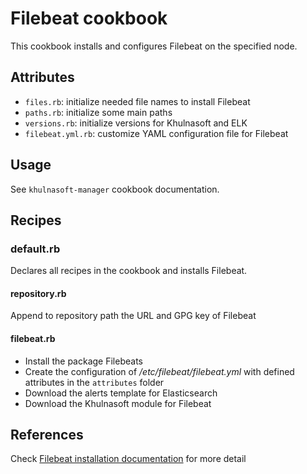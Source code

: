 # Filebeat cookbook

This cookbook installs and configures Filebeat on the specified node.

## Attributes

* `files.rb`: initialize needed file names to install Filebeat
* `paths.rb`: initialize some main paths
* `versions.rb`: initialize versions for Khulnasoft and ELK
* `filebeat.yml.rb`: customize YAML configuration file for Filebeat

## Usage

See `khulnasoft-manager` cookbook documentation.

## Recipes

### default.rb

Declares all recipes in the cookbook and installs Filebeat.

#### repository.rb

Append to repository path the URL and GPG key of Filebeat

#### filebeat.rb

* Install the package Filebeats
* Create the configuration of */etc/filebeat/filebeat.yml* with defined attributes in the ```attributes``` folder
* Download the alerts template for Elasticsearch
* Download the Khulnasoft module for Filebeat

## References

Check [Filebeat installation documentation](https://documentation.khulnasoft.com/current/learning-khulnasoft/build-lab/install-khulnasoft-manager.html#install-filebeat) for more detail